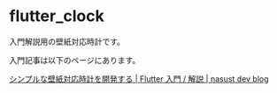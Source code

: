 # flutter_clock

入門解説用の壁紙対応時計です。

入門記事は以下のページにあります。

[シンプルな壁紙対応時計を開発する \| Flutter 入門 / 解説 \| nasust dev blog](https://nasust.com/flutter/create_app/dev_clock_app/)
